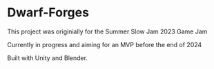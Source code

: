 # Dwarf-Forges
This project was originially for the Summer Slow Jam 2023 Game Jam

Currently in progress and aiming for an MVP before the end of 2024

Built with Unity and Blender.
